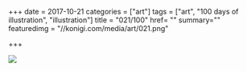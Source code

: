 +++
date = 2017-10-21
categories = ["art"]
tags = ["art", "100 days of illustration", "illustration"]
title = "021/100"
href= ""
summary=""
featuredimg = "//konigi.com/media/art/021.png"

+++

<img src="//konigi.com/media/art/021.png" />
